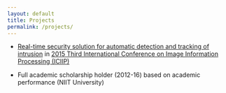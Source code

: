 ```yaml
---
layout: default
title: Projects
permalink: /projects/
---
```

* <a href="https://ieeexplore.ieee.org/document/7414804/?arnumber=7414804" target="_blank">Real-time security solution for automatic detection and tracking of intrusion</a> in <a href="https://ieeexplore.ieee.org/xpl/mostRecentIssue.jsp?punumber=7403799" target="_blank">2015 Third International Conference on Image Information Processing (ICIIP)</a>

* Full academic scholarship holder (2012-16) based on academic performance (NIIT University)
